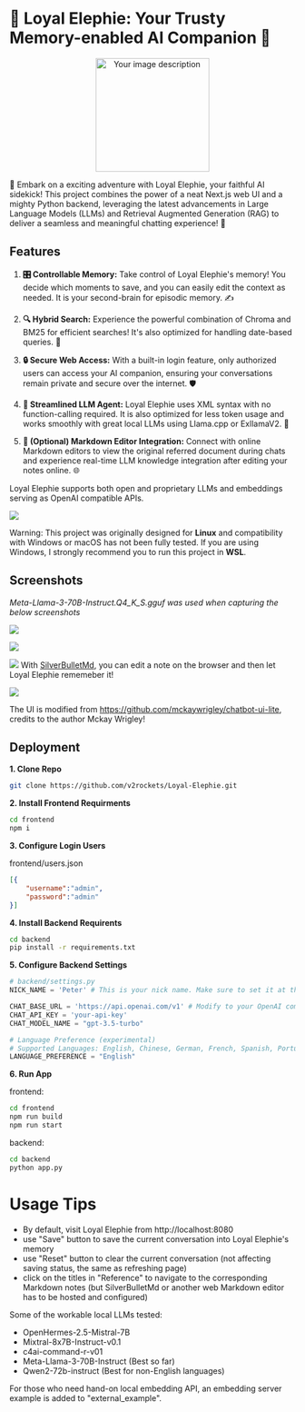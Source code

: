 # 🐘 Loyal Elephie: Your Trusty Memory-enabled AI Companion 🧠
<p align="center">
  <img src=".public/image.png" alt="Your image description" width="200" style="display: block; margin: 0 auto;">
</p>
🚀 Embark on a exciting adventure with Loyal Elephie, your faithful AI sidekick! This project combines the power of a neat Next.js web UI and a mighty Python backend, leveraging the latest advancements in Large Language Models (LLMs) and Retrieval Augmented Generation (RAG) to deliver a seamless and meaningful chatting experience! 🎉

## Features

1. **🎛️ Controllable Memory:** Take control of Loyal Elephie's memory! You decide which moments to save, and you can easily edit the context as needed. It is your second-brain for episodic memory. ✍️

2. **🔍 Hybrid Search:** Experience the powerful combination of Chroma and BM25 for efficient searches! It's also optimized for handling date-based queries. 📅

3. **🔒 Secure Web Access:** With a built-in login feature, only authorized users can access your AI companion, ensuring your conversations remain private and secure over the internet. 🛡️

4. **🤖 Streamlined LLM Agent:** Loyal Elephie uses XML syntax with no function-calling required. It is also optimized for less token usage and works smoothly with great local LLMs using Llama.cpp or ExllamaV2. 💬

5. **📝 (Optional) Markdown Editor Integration:** Connect with online Markdown editors to view the original referred document during chats and experience real-time LLM knowledge integration after editing your notes online. 🌐

Loyal Elephie supports both open and proprietary LLMs and embeddings serving as OpenAI compatible APIs. 

![](.public/architecture.png)

Warning: This project was originally designed for **Linux** and compatibility with Windows or macOS has not been fully tested. If you are using Windows, I strongly recommend you to run this project in **WSL**.


## Screenshots 
*Meta-Llama-3-70B-Instruct.Q4_K_S.gguf was used when capturing the below screenshots*

![](.public/screenshot1.png)

![](.public/screenshot2.png)


![](.public/screenshot4.png)
With [SilverBulletMd](https://github.com/silverbulletmd/silverbullet), you can edit a note on the browser and then let Loyal Elephie rememeber it!

![](.public/screenshot3.png)

The UI is modified from https://github.com/mckaywrigley/chatbot-ui-lite, credits to the author Mckay Wrigley!

## Deployment

**1. Clone Repo**

```bash
git clone https://github.com/v2rockets/Loyal-Elephie.git
```

**2. Install Frontend Requirments**

```bash
cd frontend
npm i
```

**3. Configure Login Users**

frontend/users.json
```json
[{
    "username":"admin",
    "password":"admin"
}]
```

**4. Install Backend Requirents**

```bash
cd backend
pip install -r requirements.txt
```

**5. Configure Backend Settings**

```python
# backend/settings.py
NICK_NAME = 'Peter' # This is your nick name. Make sure to set it at the beginning and don't change so that LLM will not get confused.

CHAT_BASE_URL = 'https://api.openai.com/v1' # Modify to your OpenAI compatible API url
CHAT_API_KEY = 'your-api-key'
CHAT_MODEL_NAME = "gpt-3.5-turbo"

# Language Preference (experimental)
# Supported Languages: English, Chinese, German, French, Spanish, Portuguese, Italian, Dutch, Czech, Polish, Russian, Arabic
LANGUAGE_PREFERENCE = "English"
```

**6. Run App**

frontend:
```bash
cd frontend
npm run build
npm run start
```
backend:
```bash
cd backend
python app.py
```

# Usage Tips
* By default, visit Loyal Elephie from http://localhost:8080
* use "Save" button to save the current conversation into Loyal Elephie's memory
* use "Reset" button to clear the current conversation (not affecting saving status, the same as refreshing page)
* click on the titles in "Reference" to navigate to the corresponding Markdown notes (but SilverBulletMd or another web Markdown editor has to be hosted and configured)

Some of the workable local LLMs tested:
* OpenHermes-2.5-Mistral-7B
* Mixtral-8x7B-Instruct-v0.1
* c4ai-command-r-v01
* Meta-Llama-3-70B-Instruct (Best so far)
* Qwen2-72b-instruct (Best for non-English languages)

For those who need hand-on local embedding API, an embedding server example is added to "external_example".
